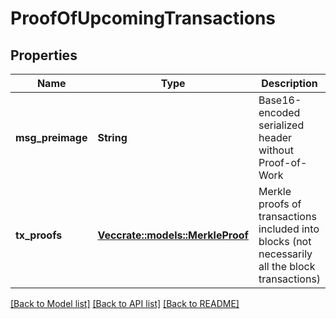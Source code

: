 # ProofOfUpcomingTransactions

## Properties

Name | Type | Description | Notes
------------ | ------------- | ------------- | -------------
**msg_preimage** | **String** | Base16-encoded serialized header without Proof-of-Work | 
**tx_proofs** | [**Vec<crate::models::MerkleProof>**](MerkleProof.md) | Merkle proofs of transactions included into blocks (not necessarily all the block transactions) | 

[[Back to Model list]](../README.md#documentation-for-models) [[Back to API list]](../README.md#documentation-for-api-endpoints) [[Back to README]](../README.md)


